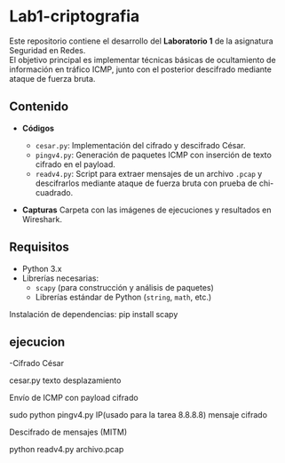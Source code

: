 # Lab1-criptografia
Este repositorio contiene el desarrollo del **Laboratorio 1** de la asignatura Seguridad en Redes.  
El objetivo principal es implementar técnicas básicas de ocultamiento de información en tráfico ICMP, 
junto con el posterior descifrado mediante ataque de fuerza bruta.

## Contenido

- **Códigos**
  - `cesar.py`: Implementación del cifrado y descifrado César.
  - `pingv4.py`: Generación de paquetes ICMP con inserción de texto cifrado en el payload.
  - `readv4.py`: Script para extraer mensajes de un archivo `.pcap` y descifrarlos mediante ataque de fuerza bruta con prueba de chi-cuadrado.

- **Capturas**
  Carpeta con las imágenes de ejecuciones y resultados en Wireshark.

## Requisitos

- Python 3.x  
- Librerías necesarias:  
  - `scapy` (para construcción y análisis de paquetes)  
  - Librerías estándar de Python (`string`, `math`, etc.)

Instalación de dependencias:
pip install scapy
## ejecucion

-Cifrado César

cesar.py texto desplazamiento

Envío de ICMP con payload cifrado

sudo python pingv4.py IP(usado para la tarea 8.8.8.8) mensaje cifrado


Descifrado de mensajes (MITM)

python readv4.py archivo.pcap

